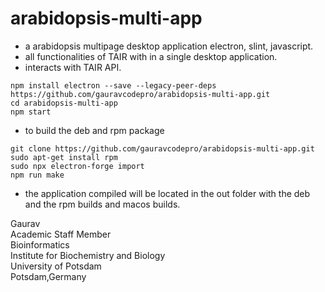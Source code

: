 # arabidopsis-multi-app

- a arabidopsis multipage desktop application electron, slint, javascript.
- all functionalities of TAIR with in a single desktop application.
- interacts with TAIR API.

```
npm install electron --save --legacy-peer-deps
https://github.com/gauravcodepro/arabidopsis-multi-app.git
cd arabidopsis-multi-app
npm start
```
- to build the deb and rpm package 
```
git clone https://github.com/gauravcodepro/arabidopsis-multi-app.git
sudo apt-get install rpm
sudo npx electron-forge import
npm run make
```
- the application compiled will be located in the out folder with the deb and the rpm builds and macos builds.
  
Gaurav \
Academic Staff Member \
Bioinformatics \
Institute for Biochemistry and Biology \
University of Potsdam \
Potsdam,Germany

